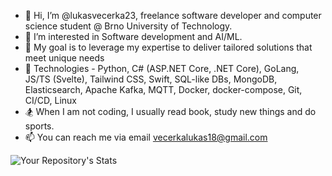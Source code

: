 - 👋 Hi, I’m @lukasvecerka23, freelance software developer and computer science student @ Brno University of Technology.
- 👀 I’m interested in Software development and AI/ML.
- 🔧 My goal is to leverage my expertise to deliver tailored solutions that meet unique needs
- 📖 Technologies - Python, C# (ASP.NET Core, .NET Core), GoLang, JS/TS (Svelte), Tailwind CSS, Swift, SQL-like DBs, MongoDB, Elasticsearch, Apache Kafka, MQTT, Docker, docker-compose, Git, CI/CD, Linux 
- 🏂 When I am not coding, I usually read book, study new things and do sports.
- 📫 You can reach me via email vecerkalukas18@gmail.com

<!---
lukasvecerka23/lukasvecerka23 is a ✨ special ✨ repository because its `README.md` (this file) appears on your GitHub profile.
You can click the Preview link to take a look at your changes.
--->

![Your Repository's Stats](https://github-readme-stats.vercel.app/api?username=lukasvecerka23&show_icons=true&theme=radical)
